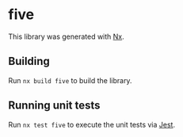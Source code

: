 # five

This library was generated with [Nx](https://nx.dev).

## Building

Run `nx build five` to build the library.

## Running unit tests

Run `nx test five` to execute the unit tests via [Jest](https://jestjs.io).
